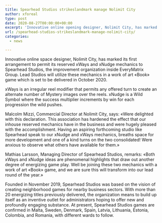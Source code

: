 ```yaml
---
title: Spearhead Studios strikeslandmark manage Nolimit City
author: xforeal 
type: post
date: 2020-08-27T00:00:00+00:00
excerpt: 'Innovative online opening designer, Nolimit City, has marked its first arrangement to permit its reserved xWays and xNudge mechanics to Spearhead Studios, the improvement organization inside EveryMatrix Group '
url: /spearhead-studios-strikeslandmark-manage-nolimit-city/
categories:
  - news

---
```

Innovative online space designer, Nolimit City, has marked its first arrangement to permit its reserved xWays and xNudge mechanics to Spearhead Studios, the improvement organization inside EveryMatrix Group. Lead Studios will utilize these mechanics in a work of art &#171;Book&#187; game which is set to be delivered in October 2020. 

xWays is an irregular reel modifier that permits any offered turn to create an alternate number of Mystery images over the reels. xNudge is a Wild Symbol where the success multiplier increments by win for each progression the wild pushes. 

Malcolm Mizzi, Commercial Director at Nolimit City, says: &#171;Were delighted with this declaration. This association has hardened the effect that our inhouse reserved mechanics have in the business and were hugely pleased with the accomplishment. Having an aspiring forthcoming studio like Spearhead speak to our xNudge and xWays mechanics, breaths space for more development and one of a kind turns on the two consolidated! Were anxious to observe what others have available for them.&#187; 

Mathias Larsson, Managing Director of Spearhead Studios, remarks: &#171;Both xWays and xNudge ideas are phenomenal highlights that draw out another degree of energizing game play. Well be joining these two mechanics with a work of art &#171;Book&#187; game, and we are sure this will transform into our lead round of the year.&#187; 

Founded in November 2019, Spearhead Studios was based on the vision of creating neighborhood games for nearby business sectors. With more than 20 energizing titles previously delivered, the organization means to build up itself as an inventive outlet for administrators hoping to offer new and profoundly engaging substance. At present, Spearhead Studios games are confirmed in Malta, Sweden, Denmark, Spain, Latvia, Lithuania, Estonia, Colombia, and Romania, with different wards to follow.